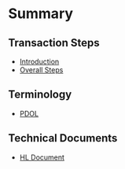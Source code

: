 # Summary

## Transaction Steps

* [Introduction](README.md)
* [Overall Steps](overall-steps.md)

## Terminology

* [PDOL](pdol.md)

## Technical Documents

* [HL Document](technical-documents/hl-document.md)


